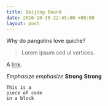 ```yaml
---
title: Beijing Bound
date: 2016-10-30 22:45:00 +08:00
layout: post
---
```


Why do pangolins love quiche?

> Lorem ipsum sed ul vertices.

A [link](http://example.com "Title").
	
*Emphasize* _emphasize_
**Strong** __Strong__

~~~~
This is a 
piece of code 
in a block
~~~~